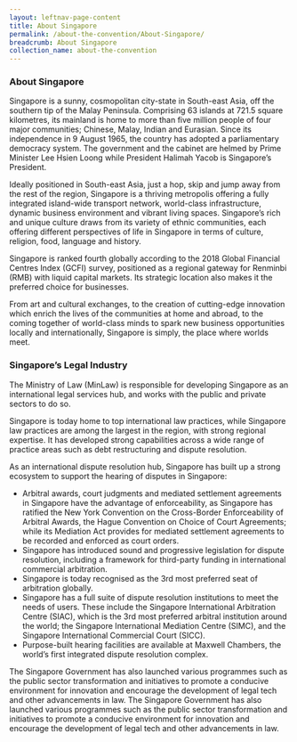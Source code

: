 ```yaml
---
layout: leftnav-page-content
title: About Singapore
permalink: /about-the-convention/About-Singapore/
breadcrumb: About Singapore
collection_name: about-the-convention
---
```


### **About Singapore**

Singapore is a sunny, cosmopolitan city-state in South-east Asia, off the southern tip of the Malay Peninsula. Comprising 63 islands at 721.5 square kilometres, its mainland is home to more than five million people of four major communities; Chinese, Malay, Indian and Eurasian. Since its independence in 9 August 1965, the country has adopted a parliamentary democracy system. The government and the cabinet are helmed by Prime Minister Lee Hsien Loong while President Halimah Yacob is Singapore’s President.

Ideally positioned in South-east Asia, just a hop, skip and jump away from the rest of the region, Singapore is a thriving metropolis offering a fully integrated island-wide transport network, world-class infrastructure, dynamic business environment and vibrant living spaces. Singapore’s rich and unique culture draws from its variety of ethnic communities, each offering different perspectives of life in Singapore in terms of culture, religion, food, language and history.

Singapore is ranked fourth globally according to the 2018 Global Financial Centres Index (GCFI) survey, positioned as a regional gateway for Renminbi (RMB) with liquid capital markets. Its strategic location also makes it the preferred choice for businesses.

From art and cultural exchanges, to the creation of cutting-edge innovation which enrich the lives of the communities at home and abroad, to the coming together of world-class minds to spark new business opportunities locally and internationally, Singapore is simply, the place where worlds meet. 


### **Singapore’s Legal Industry**

The Ministry of Law (MinLaw) is responsible for developing Singapore as an international legal services hub, and works with the public and private sectors to do so. 

Singapore is today home to top international law practices, while Singapore law practices are among the largest in the region, with strong regional expertise. It has developed strong capabilities across a wide range of practice areas such as debt restructuring and dispute resolution. 

As an international dispute resolution hub, Singapore has built up a strong ecosystem to support the hearing of disputes in Singapore:
*	Arbitral awards, court judgments and mediated settlement agreements in Singapore have the advantage of enforceability, as Singapore has ratified the New York Convention on the Cross-Border Enforceability of Arbitral Awards, the Hague Convention on Choice of Court Agreements; while its Mediation Act provides for mediated settlement agreements to be recorded and enforced as court orders. 
*	Singapore has introduced sound and progressive legislation for dispute resolution, including a framework for third-party funding in international commercial arbitration. 
*	Singapore is today recognised as the 3rd most preferred seat of arbitration globally.
*	Singapore has a full suite of dispute resolution institutions to meet the needs of users. These include the Singapore International Arbitration Centre (SIAC), which is the 3rd most preferred arbitral institution around the world; the Singapore International Mediation Centre (SIMC), and the Singapore International Commercial Court (SICC). 
*	Purpose-built hearing facilities are available at Maxwell Chambers, the world’s first integrated dispute resolution complex. 

The Singapore Government has also launched various programmes such as the public sector transformation and initiatives to promote a conducive environment for innovation and encourage the development of legal tech and other advancements in law. 
The Singapore Government has also launched various programmes such as the public sector transformation and initiatives to promote a conducive environment for innovation and encourage the development of legal tech and other advancements in law. 
